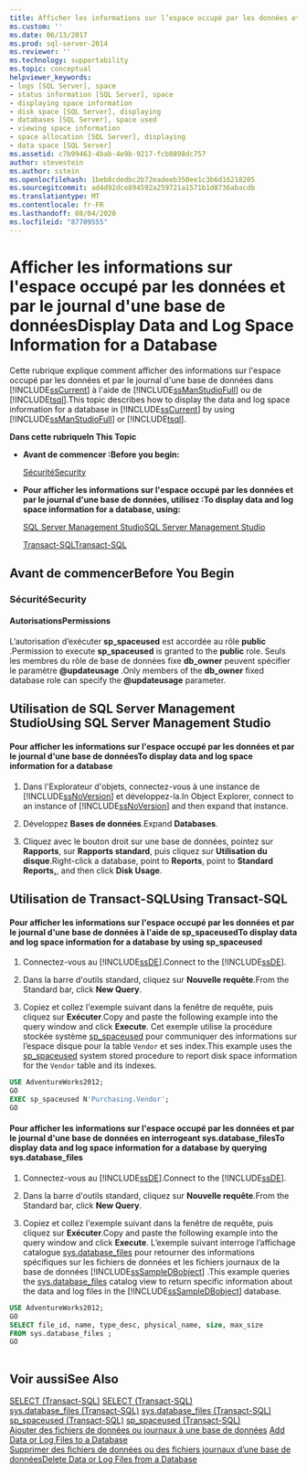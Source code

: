 ```yaml
---
title: Afficher les informations sur l’espace occupé par les données et par le journal d’une base de données | Microsoft Docs
ms.custom: ''
ms.date: 06/13/2017
ms.prod: sql-server-2014
ms.reviewer: ''
ms.technology: supportability
ms.topic: conceptual
helpviewer_keywords:
- logs [SQL Server], space
- status information [SQL Server], space
- displaying space information
- disk space [SQL Server], displaying
- databases [SQL Server], space used
- viewing space information
- space allocation [SQL Server], displaying
- data space [SQL Server]
ms.assetid: c7b99463-4bab-4e9b-9217-fcb0898dc757
author: stevestein
ms.author: sstein
ms.openlocfilehash: 1beb8cdedbc2b72eadeeb350ee1c3b6d16218205
ms.sourcegitcommit: ad4d92dce894592a259721a1571b1d8736abacdb
ms.translationtype: MT
ms.contentlocale: fr-FR
ms.lasthandoff: 08/04/2020
ms.locfileid: "87709555"
---
```

# <a name="display-data-and-log-space-information-for-a-database"></a><span data-ttu-id="b4daa-102">Afficher les informations sur l'espace occupé par les données et par le journal d'une base de données</span><span class="sxs-lookup"><span data-stu-id="b4daa-102">Display Data and Log Space Information for a Database</span></span>
  <span data-ttu-id="b4daa-103">Cette rubrique explique comment afficher des informations sur l'espace occupé par les données et par le journal d'une base de données dans [!INCLUDE[ssCurrent](../../includes/sscurrent-md.md)] à l'aide de [!INCLUDE[ssManStudioFull](../../includes/ssmanstudiofull-md.md)] ou de [!INCLUDE[tsql](../../includes/tsql-md.md)].</span><span class="sxs-lookup"><span data-stu-id="b4daa-103">This topic describes how to display the data and log space information for a database in [!INCLUDE[ssCurrent](../../includes/sscurrent-md.md)] by using [!INCLUDE[ssManStudioFull](../../includes/ssmanstudiofull-md.md)] or [!INCLUDE[tsql](../../includes/tsql-md.md)].</span></span>  
  
 <span data-ttu-id="b4daa-104">**Dans cette rubrique**</span><span class="sxs-lookup"><span data-stu-id="b4daa-104">**In This Topic**</span></span>  
  
-   <span data-ttu-id="b4daa-105">**Avant de commencer :**</span><span class="sxs-lookup"><span data-stu-id="b4daa-105">**Before you begin:**</span></span>  
  
     [<span data-ttu-id="b4daa-106">Sécurité</span><span class="sxs-lookup"><span data-stu-id="b4daa-106">Security</span></span>](#Security)  
  
-   <span data-ttu-id="b4daa-107">**Pour afficher les informations sur l'espace occupé par les données et par le journal d'une base de données, utilisez :**</span><span class="sxs-lookup"><span data-stu-id="b4daa-107">**To display data and log space information for a database, using:**</span></span>  
  
     [<span data-ttu-id="b4daa-108">SQL Server Management Studio</span><span class="sxs-lookup"><span data-stu-id="b4daa-108">SQL Server Management Studio</span></span>](#SSMSProcedure)  
  
     [<span data-ttu-id="b4daa-109">Transact-SQL</span><span class="sxs-lookup"><span data-stu-id="b4daa-109">Transact-SQL</span></span>](#TsqlProcedure)  
  
##  <a name="before-you-begin"></a><a name="BeforeYouBegin"></a> <span data-ttu-id="b4daa-110">Avant de commencer</span><span class="sxs-lookup"><span data-stu-id="b4daa-110">Before You Begin</span></span>  
  
###  <a name="security"></a><a name="Security"></a> <span data-ttu-id="b4daa-111">Sécurité</span><span class="sxs-lookup"><span data-stu-id="b4daa-111">Security</span></span>  
  
####  <a name="permissions"></a><a name="Permissions"></a> <span data-ttu-id="b4daa-112">Autorisations</span><span class="sxs-lookup"><span data-stu-id="b4daa-112">Permissions</span></span>  
 <span data-ttu-id="b4daa-113">L’autorisation d’exécuter **sp_spaceused** est accordée au rôle **public** .</span><span class="sxs-lookup"><span data-stu-id="b4daa-113">Permission to execute **sp_spaceused** is granted to the **public** role.</span></span> <span data-ttu-id="b4daa-114">Seuls les membres du rôle de base de données fixe **db_owner** peuvent spécifier le paramètre **@updateusage** .</span><span class="sxs-lookup"><span data-stu-id="b4daa-114">Only members of the **db_owner** fixed database role can specify the **@updateusage** parameter.</span></span>  
  
##  <a name="using-sql-server-management-studio"></a><a name="SSMSProcedure"></a> <span data-ttu-id="b4daa-115">Utilisation de SQL Server Management Studio</span><span class="sxs-lookup"><span data-stu-id="b4daa-115">Using SQL Server Management Studio</span></span>  
  
#### <a name="to-display-data-and-log-space-information-for-a-database"></a><span data-ttu-id="b4daa-116">Pour afficher les informations sur l'espace occupé par les données et par le journal d'une base de données</span><span class="sxs-lookup"><span data-stu-id="b4daa-116">To display data and log space information for a database</span></span>  
  
1.  <span data-ttu-id="b4daa-117">Dans l'Explorateur d'objets, connectez-vous à une instance de [!INCLUDE[ssNoVersion](../../includes/ssnoversion-md.md)] et développez-la.</span><span class="sxs-lookup"><span data-stu-id="b4daa-117">In Object Explorer, connect to an instance of [!INCLUDE[ssNoVersion](../../includes/ssnoversion-md.md)] and then expand that instance.</span></span>  
  
2.  <span data-ttu-id="b4daa-118">Développez **Bases de données**.</span><span class="sxs-lookup"><span data-stu-id="b4daa-118">Expand **Databases**.</span></span>  
  
3.  <span data-ttu-id="b4daa-119">Cliquez avec le bouton droit sur une base de données, pointez sur **Rapports**, sur **Rapports standard**, puis cliquez sur **Utilisation du disque**.</span><span class="sxs-lookup"><span data-stu-id="b4daa-119">Right-click a database, point to **Reports**, point to **Standard Reports,**, and then click **Disk Usage**.</span></span>  
  
##  <a name="using-transact-sql"></a><a name="TsqlProcedure"></a> <span data-ttu-id="b4daa-120">Utilisation de Transact-SQL</span><span class="sxs-lookup"><span data-stu-id="b4daa-120">Using Transact-SQL</span></span>  
  
#### <a name="to-display-data-and-log-space-information-for-a-database-by-using-sp_spaceused"></a><span data-ttu-id="b4daa-121">Pour afficher les informations sur l'espace occupé par les données et par le journal d'une base de données à l'aide de sp_spaceused</span><span class="sxs-lookup"><span data-stu-id="b4daa-121">To display data and log space information for a database by using sp_spaceused</span></span>  
  
1.  <span data-ttu-id="b4daa-122">Connectez-vous au [!INCLUDE[ssDE](../../includes/ssde-md.md)].</span><span class="sxs-lookup"><span data-stu-id="b4daa-122">Connect to the [!INCLUDE[ssDE](../../includes/ssde-md.md)].</span></span>  
  
2.  <span data-ttu-id="b4daa-123">Dans la barre d'outils standard, cliquez sur **Nouvelle requête**.</span><span class="sxs-lookup"><span data-stu-id="b4daa-123">From the Standard bar, click **New Query**.</span></span>  
  
3.  <span data-ttu-id="b4daa-124">Copiez et collez l'exemple suivant dans la fenêtre de requête, puis cliquez sur **Exécuter**.</span><span class="sxs-lookup"><span data-stu-id="b4daa-124">Copy and paste the following example into the query window and click **Execute**.</span></span> <span data-ttu-id="b4daa-125">Cet exemple utilise la procédure stockée système [sp_spaceused](/sql/relational-databases/system-stored-procedures/sp-spaceused-transact-sql) pour communiquer des informations sur l’espace disque pour la table `Vendor` et ses index.</span><span class="sxs-lookup"><span data-stu-id="b4daa-125">This example uses the [sp_spaceused](/sql/relational-databases/system-stored-procedures/sp-spaceused-transact-sql) system stored procedure to report disk space information for the `Vendor` table and its indexes.</span></span>  
  
```sql  
USE AdventureWorks2012;  
GO  
EXEC sp_spaceused N'Purchasing.Vendor';  
GO  
```  
  
#### <a name="to-display-data-and-log-space-information-for-a-database-by-querying-sysdatabase_files"></a><span data-ttu-id="b4daa-126">Pour afficher les informations sur l'espace occupé par les données et par le journal d'une base de données en interrogeant sys.database_files</span><span class="sxs-lookup"><span data-stu-id="b4daa-126">To display data and log space information for a database by querying sys.database_files</span></span>  
  
1.  <span data-ttu-id="b4daa-127">Connectez-vous au [!INCLUDE[ssDE](../../includes/ssde-md.md)].</span><span class="sxs-lookup"><span data-stu-id="b4daa-127">Connect to the [!INCLUDE[ssDE](../../includes/ssde-md.md)].</span></span>  
  
2.  <span data-ttu-id="b4daa-128">Dans la barre d'outils standard, cliquez sur **Nouvelle requête**.</span><span class="sxs-lookup"><span data-stu-id="b4daa-128">From the Standard bar, click **New Query**.</span></span>  
  
3.  <span data-ttu-id="b4daa-129">Copiez et collez l'exemple suivant dans la fenêtre de requête, puis cliquez sur **Exécuter**.</span><span class="sxs-lookup"><span data-stu-id="b4daa-129">Copy and paste the following example into the query window and click **Execute**.</span></span> <span data-ttu-id="b4daa-130">L’exemple suivant interroge l’affichage catalogue [sys.database_files](/sql/relational-databases/system-catalog-views/sys-database-files-transact-sql) pour retourner des informations spécifiques sur les fichiers de données et les fichiers journaux de la base de données [!INCLUDE[ssSampleDBobject](../../includes/sssampledbobject-md.md)] .</span><span class="sxs-lookup"><span data-stu-id="b4daa-130">This example queries the [sys.database_files](/sql/relational-databases/system-catalog-views/sys-database-files-transact-sql) catalog view to return specific information about the data and log files in the [!INCLUDE[ssSampleDBobject](../../includes/sssampledbobject-md.md)] database.</span></span>  
  
```sql  
USE AdventureWorks2012;  
GO  
SELECT file_id, name, type_desc, physical_name, size, max_size  
FROM sys.database_files ;  
GO  
  
```  
  
## <a name="see-also"></a><span data-ttu-id="b4daa-131">Voir aussi</span><span class="sxs-lookup"><span data-stu-id="b4daa-131">See Also</span></span>  
 <span data-ttu-id="b4daa-132">[SELECT &#40;Transact-SQL&#41;](/sql/t-sql/queries/select-transact-sql) </span><span class="sxs-lookup"><span data-stu-id="b4daa-132">[SELECT &#40;Transact-SQL&#41;](/sql/t-sql/queries/select-transact-sql) </span></span>  
 <span data-ttu-id="b4daa-133">[sys.database_files &#40;Transact-SQL&#41;](/sql/relational-databases/system-catalog-views/sys-database-files-transact-sql) </span><span class="sxs-lookup"><span data-stu-id="b4daa-133">[sys.database_files &#40;Transact-SQL&#41;](/sql/relational-databases/system-catalog-views/sys-database-files-transact-sql) </span></span>  
 <span data-ttu-id="b4daa-134">[sp_spaceused &#40;Transact-SQL&#41;](/sql/relational-databases/system-stored-procedures/sp-spaceused-transact-sql) </span><span class="sxs-lookup"><span data-stu-id="b4daa-134">[sp_spaceused &#40;Transact-SQL&#41;](/sql/relational-databases/system-stored-procedures/sp-spaceused-transact-sql) </span></span>  
 <span data-ttu-id="b4daa-135">[Ajouter des fichiers de données ou journaux à une base de données](add-data-or-log-files-to-a-database.md) </span><span class="sxs-lookup"><span data-stu-id="b4daa-135">[Add Data or Log Files to a Database](add-data-or-log-files-to-a-database.md) </span></span>  
 [<span data-ttu-id="b4daa-136">Supprimer des fichiers de données ou des fichiers journaux d’une base de données</span><span class="sxs-lookup"><span data-stu-id="b4daa-136">Delete Data or Log Files from a Database</span></span>](delete-data-or-log-files-from-a-database.md)  
  
  
